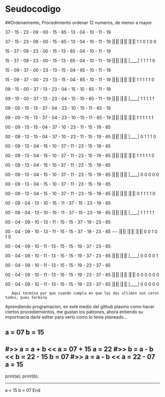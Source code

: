 # Seudocodigo

##Ordenamiento, Procedimiento
ordenar 12 numeros, de menor a mayor

37 - 15 - 23 - 09 - 00 - 15 - 65 - 13 - 04 - 10 - 11 - 19

37 - 15 - 23 - 09 - 00 - 15 - 65 - 13 - 04 - 10 - 11 - 19
|____|    |____|    |____|    |____|    |____|    |____|
  1         1         0         1         0         0
  
15 - 37 - 09 - 23 - 00 - 15 - 13 - 65 - 04 - 10 - 11 - 19

15 - 37 - 09 - 23 - 00 - 15 - 13 - 65 - 04 - 10 - 11 - 19
     |____|    |____|    |____|    |____|    |____|
       1         1         1         1          0

15 - 09 - 37 - 00 - 23 - 13 - 15 - 04 - 65 - 10 - 11 - 19

15 - 09 - 37 - 00 - 23 - 13 - 15 - 04 - 65 - 10 - 11 - 19
|____|    |____|    |____|    |____|    |____|    |____|
  1         1         1         1         1         0
  
09 - 15 - 00 - 37 - 13 - 23 - 04 - 15 - 10 - 65 - 11 - 19

09 - 15 - 00 - 37 - 13 - 23 - 04 - 15 - 10 - 65 - 11 - 19
     |____|    |____|    |____|    |____|    |____|
       1         1         1         1          1


09 - 00 - 15 - 13 - 37 - 04 - 23 - 10 - 15 - 11 - 65 - 19

09 - 00 - 15 - 13 - 37 - 04 - 23 - 10 - 15 - 11 - 65 - 19
|____|    |____|    |____|    |____|    |____|    |____|
  1         1         1         1         1         1
  
00 - 09 - 13 - 15 - 04 - 37 - 10 - 23 - 11 - 15 - 19 - 65

00 - 09 - 13 - 15 - 04 - 37 - 10 - 23 - 11 - 15 - 19 - 65
     |____|    |____|    |____|    |____|    |____|
       0         1         1         1          0
       
00 - 09 - 13 - 04 - 15 - 10 - 37 - 11 - 23 - 15 - 19 - 65

00 - 09 - 13 - 04 - 15 - 10 - 37 - 11 - 23 - 15 - 19 - 65
|____|    |____|    |____|    |____|    |____|    |____|
  1         1         1         1         1         0
  
00 - 09 - 13 - 04 - 15 - 10 - 37 - 11 - 23 - 15 - 19 - 65

00 - 09 - 13 - 04 - 15 - 10 - 37 - 11 - 23 - 15 - 19 - 65
     |____|    |____|    |____|    |____|    |____|
       0         0         0         0          0
       
00 - 09 - 13 - 04 - 15 - 10 - 37 - 11 - 23 - 15 - 19 - 65

00 - 09 - 13 - 04 - 15 - 10 - 37 - 11 - 23 - 15 - 19 - 65
|____|    |____|    |____|    |____|    |____|    |____|
  0         1         1         1         1         0
  
00 - 09 - 04 - 13 - 10 - 15 - 11 - 37 - 15 - 23 - 19 - 65

00 - 09 - 04 - 13 - 10 - 15 - 11 - 37 - 15 - 23 - 19 - 65
     |____|    |____|    |____|    |____|    |____|
       1         1         1         1         1
       
00 - 04 - 09 - 10 - 13 - 11 - 15 - 15 - 37 - 19 - 23 - 65

00 - 04 - 09 - 10 - 13 - 11 - 15 - 15 - 37 - 19 - 23 - 65  *-*-*-*
|____|    |____|    |____|    |____|    |____|    |____|
  0         0         1         0         1         0
  
00 - 04 - 09 - 10 - 11 - 13 - 15 - 15 - 19 - 37 - 23 - 65

00 - 04 - 09 - 10 - 11 - 13 - 15 - 15 - 19 - 37 - 23 - 65
     |____|    |____|    |____|    |____|    |____|
       0         0         0         0         1

00 - 04 - 09 - 10 - 11 - 13 - 15 - 15 - 19 - 23 - 37 - 65

00 - 04 - 09 - 10 - 11 - 13 - 15 - 15 - 19 - 23 - 37 - 65
|____|    |____|    |____|    |____|    |____|    |____|
  0         0         0         0         0         0
  
00 - 04 - 09 - 10 - 11 - 13 - 15 - 15 - 19 - 23 - 37 - 65
     |____|    |____|    |____|    |____|    |____|
       0         0         0         0         0
       
       Aqui termina por que cuando cumpla en que los dos ultimos son ceros todos, pues termina
Aprendiendo programacion, en este medio del github plasmo como hacer ciertos procediemientos, me gustan los patrones, ahora entiendo su importnacia
darle editar para verlo como lo tenia planeado...

a = 07
b = 15
--------
#>> a = a + b <<
a = 07 + 15
a = 22
#>> b = a - b <<
b = 22 - 15
b = 07
#>> a = a - b <<
a = 22 - 07
a = 15
-------
print(a);
print(b);
_________
a = 15
b = 07
End
